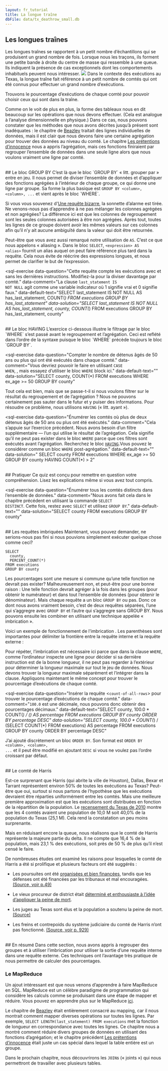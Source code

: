 ```yaml
---
layout: fr_tutorial
title: La longue traîne
dbFile: data/tx_deathrow_small.db
---
```


<a name="long_tail"></a>
## Les longues traînes
Les longues traînes se rapportent à un petit nombre d’échantillons qui se produisent un grand nombre de fois. Lorsque nous les traçons, ils forment une petite bande à droite du centre de masse qui ressemble à une queue. Ils indiquent la présence de cas exceptionnels dont les comportements inhabituels peuvent nous intéresser. 
<img src="/imgs/execution_tail.png"> 
Dans le contexte des exécutions au Texas, la longue traîne fait référence à un petit nombre de comtés qui ont été connus pour effectuer un grand nombre d’exécutions.

Trouvons le pourcentage d’exécutions de chaque comté pour pouvoir choisir ceux qui sont dans la traîne.

Comme on le voit de plus en plus, la forme des tableaux nous en dit beaucoup sur les opérations que nous devons effectuer. (Cela est analogue à l’analyse dimensionnelle en physique.) Dans ce cas, nous pouvons constater que les méthodes que nous avons décrites jusqu’à présent sont inadéquates : le chapitre de [Beazley](beazley.html) traitait des lignes individuelles de données, mais il est clair que nous devons faire une certaine agrégation pour trouver des données au niveau du comté. Le chapitre [Les prétentions d’innocence](innocence.html) nous a appris l’agrégation, mais ces fonctions finiraient par regrouper l’ensemble de données dans une seule ligne alors que nous voulons vraiment une ligne par comté.

<br>
<a name="groupby"></a>
## Le bloc GROUP BY
C’est là que le bloc `GROUP BY` « litt. grouper par » entre en jeu. Il nous permet de diviser l’ensemble de données et d’appliquer des fonctions agrégées à l’intérieur de chaque groupe, ce qui donne une ligne par groupe. Sa forme la plus basique est <code class="codeblock">GROUP BY &lt;column&gt;, &lt;column&gt;, ...</code> et vient après le bloc `WHERE`.

<sql-exercise
  data-question="Cette requête extrait les comptes d’exécution par comté."
  data-default-text="SELECT
  county,
  COUNT(*) AS county_executions
FROM executions
GROUP BY county"></sql-exercise>

Si vous vous souvenez d'<a href='innocence.html#strange'>Une requête bizarre</a>, la sonnette d’alarme est tirée. Ne venons-nous pas d’apprendre à ne pas mélanger les colonnes agrégées et non agrégées? La différence ici est que les colonnes de regroupement sont les seules colonnes autorisées à être non agrégées. Après tout, toutes les lignes de ce groupe doivent avoir les mêmes valeurs sur ces colonnes afin qu’il n’y ait aucune ambiguïté dans la valeur qui doit être retournée.

Peut-être que vous avez aussi remarqué notre utilisation de `AS`. C’est ce que nous appelons « aliasing ». Dans le bloc `SELECT`, <code class="codeblock">&lt;expression&gt; AS &lt;alias&gt;</code> fournit un alias auquel on peut faire référence plus tard dans la requête. Cela nous évite de réécrire des expressions longues, et nous permet de clarifier le but de l’expression.

<sql-exercise
  data-question="Cette requête compte les exécutions avec et sans les dernières instructions. Modifiez-la pour la diviser davantage par comté."
  data-comment="La clause <code>last_statement IS NOT NULL</code> agit comme une variable indicateur où 1 signifie vrai et 0 signifie faux."
  data-default-text="SELECT
  last_statement IS NOT NULL AS has_last_statement,
  COUNT(*)
FROM executions
GROUP BY has_last_statement"
  data-solution="SELECT
  last_statement IS NOT NULL AS has_last_statement,
  county,
  COUNT(*)
FROM executions
GROUP BY has_last_statement, county"
  ></sql-exercise>

<br>
<a name="having"></a>
## Le bloc HAVING
L’exercice ci-dessous illustre le filtrage par le bloc `WHERE` s’est passé avant le regroupement et l’agrégation. Ceci est reflété dans l’ordre de la syntaxe puisque le bloc `WHERE` précède toujours le bloc `GROUP BY`.

<sql-exercise
  data-question="Compter le nombre de détenus âgés de 50 ans ou plus qui ont été exécutés dans chaque comté."
  data-comment="Vous devriez pouvoir le faire en utilisant <code>CASE WHEN</code>, , mais essayez d’utiliser le bloc <code>WHERE</code> block ici."
  data-default-text=""
  data-solution="SELECT county, COUNT(*)
FROM executions
WHERE ex_age >= 50
GROUP BY county"
  ></sql-exercise>

Tout cela est bien, mais que se passe-t-il si nous voulons filtrer sur le résultat du regroupement et de l’agrégation ? Nous ne pouvons certainement pas sauter dans le futur et y puiser des informations. Pour résoudre ce problème, nous utilisons `HAVING` (« litt. ayant »).

<sql-exercise
  data-question="Énumérer les comtés où plus de deux détenus âgés de 50 ans ou plus ont été exécutés."
  data-comment="Cela s’appuie sur l’exercice précédent. Nous avons besoin d’un filtre supplémentaire — l’un qui utilise le résultat de l’agrégation. Cela signifie qu’il ne peut pas exister dans le bloc <code>WHERE</code> parce que ces filtres sont exécutés avant l’agrégation. Recherchez le bloc <a href='https://www.w3schools.com/sql/sql_having.asp'><code>HAVING</code></a>.Vous pouvez le considérer comme un bloc <code>WHERE</code> post-agrégation."
  data-default-text=""
  data-solution="
SELECT county
FROM executions
WHERE ex_age >= 50
GROUP BY county
HAVING COUNT(*) > 2"
  ></sql-exercise>

<br>
## Pratiquer
Ce quiz est conçu pour remettre en question votre compréhension. Lisez les explications même si vous avez tout compris.

<sql-quiz
  data-title="Sélectionnez les déclarations qui sont vraies."
  data-description="Cette requête indique le nombre de détenus de chaque comté et la tranche d’âge de 10 ans. <pre>
SELECT
  county,
  ex_age/10 AS decade_age,
  COUNT(*)
FROM executions
GROUP BY county, decade_age</pre>">
  <sql-quiz-option
    data-value="valid"
    data-statement="La requête est valide (c.-à-d. ne lancera pas d’erreur lors de l’exécution)."
    data-hint="Le <code>ex_age/10</code> vous a mis dedans ? Le regroupement par colonnes transformées est également acceptable."
    data-correct="true"></sql-quiz-option>
  <sql-quiz-option
    data-value="gran"
    data-statement="La requête renverrait plus de lignes si nous utilisions <code>ex_age</code> au lieu de <code>ex_age/10</code>."
    data-hint="Rappelez-vous que <code>ex_age/10</code> fait une division en nombres entiers qui arrondit tous les âges. Cela produit moins de groupes uniques."
    data-correct="true"></sql-quiz-option>
  <sql-quiz-option
    data-value="unique_combocc"
    data-statement="La sortie aura autant de lignes qu’il y a des combinaisons uniques de comtés et d’âges dans l’ensemble de données."
    data-hint="Cela est exact."
    data-correct="true"></sql-quiz-option>
  <sql-quiz-option
    data-statement="La sortie aura un groupe ('Bexar', 6) même si aucun détenu du comté de Bexar n’était entre 60 et 69 au moment de l’exécution."
    data-hint="Le bloc <code>GROUP BY</code> trouve toutes les combinaisons dans <i>l’ensemble de données</i> plutôt que toutes les combinaisons théoriquement possibles."
    data-value="abstract_cartesian"></sql-quiz-option>
  <sql-quiz-option
    data-statement="La sortie aura une valeur de county différente pour chaque ligne qu’elle renvoie."
    data-hint="Cela ne serait vrai que si <code>county</code> était la seule colonne de regroupement decade_ages."
    data-value="one_col_diff"></sql-quiz-option>
  <sql-quiz-option
    data-statement="La sortie peut avoir des groupes dont le nombre est 0."
    data-hint="Cette question est semblable à la question ('Bexar', 6). S’il n’y a pas de lignes avec ('Bexar', 6), le groupe ne se montrera même pas."
    data-value="count_zero"></sql-quiz-option>
  <sql-quiz-option
    data-statement="La requête serait valide même si nous ne spécifions pas <code>county</code> dans le bloc <code>SELECT</code>."
    data-hint="Les colonnes de regroupement ne doivent pas nécessairement se trouver dans le bloc <code>SELECT</code>. Ce serait valide, mais cela n’a pas beaucoup de sens parce que nous ne saurions pas quels comptes sont pour quel comté."
    data-value="missing_gp_col"
    data-correct="true"></sql-quiz-option>
  <sql-quiz-option
    data-statement="Il est raisonnable d’ajouter <code>last_name</code> au bloc <code>SELECT</code> même sans le grouper."
    data-hint="Même si elle serait valide (dans SQLite) pour les raisons énoncées dans <a href='innocence.html#strange'>Une requête bizarre</a>, il est mal en forme d’avoir des colonnes non agrégées et non groupées dans le bloc <code>SELECT</code>."
    data-value="extra_gp_col"></sql-quiz-option>
</sql-quiz>

<sql-exercise
  data-question="Énumérer tous les comtés distincts dans l’ensemble de données."
  data-comment="Nous avons fait cela dans le chapitre précédent en utilisant la commande <code>SELECT DISTINCT</code>. Cette fois, restez avec <code>SELECT</code> et utilisez <code>GROUP BY</code>."
  data-default-text=""
  data-solution="SELECT county FROM executions GROUP BY county"
  ></sql-exercise>

<br>
<a name="nested"></a>
## Les requêtes imbriquées
Maintenant, vous pouvez demander, ne serions-nous pas fini si nous pouvions simplement exécuter quelque chose comme ceci?

    SELECT
      county,
      PERCENT_COUNT(*)
    FROM executions
    GROUP BY county

Les pourcentages sont une mesure si commune qu’une telle fonction ne devrait pas exister? Malheureusement non, et peut-être pour une bonne raison : Une telle fonction devrait agréger à la fois dans les groupes (pour obtenir le numérateur) et dans tout l’ensemble de données (pour obtenir le dénominateur). Mais chaque requête a un bloc `GROUP BY` ou pas. Donc ce dont nous avons vraiment besoin, c’est de deux requêtes séparées, l’une qui s’aggregre avec `GROUP BY` et l’autre qui s’aggregre sans GROUP BY. Nous pouvons ensuite les combiner en utilisant une technique appelée « imbrication ».

Voici un exemple de fonctionnement de l'imbrication . Les parenthèses sont importantes pour délimiter la frontière entre la requête interne et la requête externe :

<sql-exercise
  data-question="Trouver le prénom et le nom du détenu dont les dernières paroles sont les plus longues (par nombre de caractères)."
  data-comment="Écrire dans une requête appropriée pour imbriquer dans &lt;<code>length-of-longest-last-statement</code>(« la longueur de la plus longue dernières paroles »)&gt;."
  data-default-text="SELECT first_name, last_name
FROM executions
WHERE LENGTH(last_statement) =
    (<length-of-longest-last-statement>)"
  data-solution="SELECT first_name, last_name
FROM executions
WHERE LENGTH(last_statement) =
    (SELECT MAX(LENGTH(last_statement))
     FROM executions)"></sql-exercise>

Pour répéter, l’imbrication est nécessaire ici parce que dans la clause `WHERE`, comme l’ordinateur inspecte une ligne pour décider si sa dernière instruction est de la bonne longueur, il ne peut pas regarder à l’extérieur pour déterminer la longueur maximale sur tout le jeu de données. Nous devons trouver la longueur maximale séparément et l’intégrer dans la clause. Appliquons maintenant le même concept pour trouver le pourcentage d’exécutions de chaque comté.

<sql-exercise
  data-question="Insérer la requête &lt;<code>count-of-all-rows</code>&gt; pour trouver le pourcentage d’exécutions de chaque comté."
  data-comment="<code>100.0</code> est une décimale, nous pouvons donc obtenir des pourcentages décimaux."
  data-default-text="SELECT
  county,
  100.0 * COUNT(*) / (<count-of-all-rows>)
    AS percentage
FROM executions
GROUP BY county
ORDER BY percentage DESC"
  data-solution="SELECT
  county,
  100.0 * COUNT(*) / (SELECT COUNT(*) FROM executions)
    AS percentage
FROM executions
GROUP BY county
ORDER BY percentage DESC"
  ></sql-exercise>

J’ai ajouté discrètement un bloc `ORDER BY`. Son format est <code class="codeblock">ORDER BY &lt;column&gt;, &lt;column&gt;, ...</code> et il peut être modifié en ajoutant `DESC` si vous ne voulez pas l’ordre croissant par défaut.

<br>
<a name="harris"></a>
## Le comté de Harris

Est-ce surprenant que Harris (qui abrite la ville de Houston), Dallas, Bexar et Tarrant représentent environ 50% de toutes les exécutions au Texas? Peut-être que oui, surtout si nous partons de l’hypothèse que les exécutions devraient être réparties uniformément entre les comtés. Mais une meilleure première approximation est que les exécutions sont distribuées en fonction de la répartition de la population. Le [recensement du Texas de 2010](https://www.tsl.texas.gov/ref/abouttx/popcnty12010.html) montre que les 4 comtés avaient une population de 10,0 M soit 40,0% de la population du Texas (25,1 M). Cela rend la constatation un peu moins surprenante.

Mais en réduisant encore la queue, nous réalisons que le comté de Harris représente la majeure partie du delta. Il ne compte que 16,4 % de la population, mais 23,1 % des exécutions, soit près de 50 % de plus qu’il n’est censé le faire.

De nombreuses études ont examiné les raisons pour lesquelles le comté de Harris a été si prolifique et plusieurs facteurs ont été suggérés :
 - <p>Les poursuites ont été <a href="https://web.archive.org/web/20191227235319/https://www.citylab.com/equity/2014/09/one-texas-county-is-responsible-for-most-of-the-executions-in-the-entire-us/380705/">organisées et bien financées</a>, tandis que les défenses ont été financées par les tribunaux et mal encouragées. <a href="https://houstonlawreview.org/article/3874.pdf">(Source, voir p.49)</a>
 - <p>Le vieux procureur de district était <a href="https://www.chron.com/news/houston-texas/article/Former-DA-ran-powerful-death-penalty-machine-1833545.php">déterminé et enthousiaste à l’idée d’appliquer la peine de mort</a>.
 - <p>Les juges au Texas sont élus et la population a soutenu la peine de mort. <a href="https://priceonomics.com/why-has-texas-executed-so-many-inmates/">(Source)</a>
 - <p>Les freins et contrepoids du système judiciaire du comté de Harris n’ont pas fonctionné. <a href="https://houstonlawreview.org/article/3874-the-problem-of-rubber-stamping-in-state-capital-habeas-proceedings-a-harris-county-case-study">(Source, voir p. 929)</a></p>

<br>
<a name="recap"></a>
## En résumé
Dans cette section, nous avons appris à regrouper des groupes et à utiliser l’imbrication pour utiliser la sortie d’une requête interne dans une requête externe. Ces techniques ont l’avantage très pratique de nous permettre de calculer des pourcentages.

<a name="mapreduce"></a>
<div class="sideNote">
  <h3>Le MapReduce</h3>
  <p>Un ajout intéressant est que nous venons d’apprendre à faire MapReduce en SQL. MapReduce est un célèbre paradigme de programmation qui considère les calculs comme se produisant dans une étape de mapper et réduire. Vous pouvez en apprendre plus sur le MapReduce <a href="https://stackoverflow.com/questions/28982/simple-explanation-of-mapreduce">ici</a>.</p>
  <p>Le chapitre de <a href="beazley.html">Beazley</a> était entièrement consacré au mapping, car il nous montrait comment mapper diverses opérations sur toutes les lignes. Par exemple, <code>SELECT LENGTH(last_statement) FROM executions</code> met la fonction de longueur en correspondance avec toutes les lignes. Ce chapitre nous a montré comment réduire divers groupes de données en utilisant des fonctions d’agrégation; et le chapitre précédent <a href="innocence.html">Les prétentions d’innocence</a> était juste un cas spécial dans lequel la table entière est un groupe.</p>
</div>

Dans le prochain chapitre, nous découvrirons les `JOIN`s (« joints ») qui nous permettront de travailler avec plusieurs tables.
